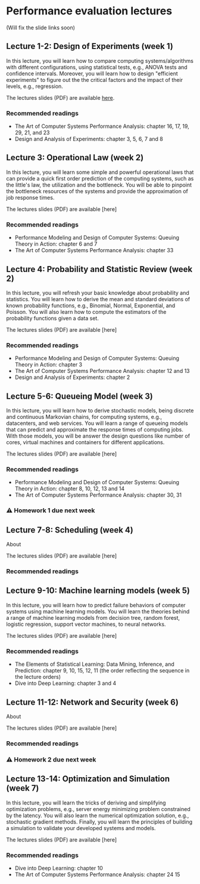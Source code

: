 # Performance evaluation lectures <!-- omit in toc -->

<!---
## Table of contents <!-- omit in toc -->



(Will fix the slide links soon)


## Lecture 1-2: Design of Experiments (week 1)

In this lecture, you will learn how to compare computing systems/algorithms with different configurations, using statistical tests, e.g., ANOVA tests and confidence intervals. Moreover, you will learn how to design "efficient experiments" to figure out the the critical factors and the impact of their levels, e.g., regression.

The lectures slides (PDF) are available [here](Slide/Lecture_week7_1_v2.pptx).

### Recommended readings
- The Art of Computer Systems Performance Analysis: chapter 16, 17, 19, 29, 21, and 23
- Design and Analysis of Experiments: chapter 3, 5, 6, 7 and 8 


## Lecture 3: Operational Law (week 2)

In this lecture, you will learn some simple and powerful operational laws that can provide a quick first order prediction of the computing systems, such as the little's law, the utilization and the bottleneck. You will be able to pinpoint the bottleneck resources of the systems and provide the approximation of job response times.

The lectures slides (PDF) are available [here]

### Recommended readings
- Performance Modeling and Design of Computer Systems: Queuing Theory in Action: chapter 6 and 7
- The Art of Computer Systems Performance Analysis: chapter 33



## Lecture 4: Probability and Statistic Review (week 2)

In this lecture, you will refresh your basic knowledge about probability and statistics. You will learn how to derive the mean and standard deviations of known probability functions, e.g., Binomial, Normal, Exponential, and Poisson. You will also learn how to compute the estimators of the probability functions given a data set. 

The lectures slides (PDF) are available [here]

### Recommended readings
- Performance Modeling and Design of Computer Systems: Queuing Theory in Action: chapter 3
-  The Art of Computer Systems Performance Analysis: chapter 12 and 13
- Design and Analysis of Experiments: chapter 2






## Lecture 5-6: Queueing Model (week 3)

In this lecture, you will learn how to derive stochastic models, being discrete and continuous Markovian chains, for computing systems, e.g., datacenters, and web services. You will learn a range of queueing models that can predict and approximate the response times of computing jobs. With those models, you will be answer the design questions like number of cores, virtual machines and containers for different applications. 

The lectures slides (PDF) are available [here]

### Recommended readings
- Performance Modeling and Design of Computer Systems: Queuing Theory in Action: chapter 8, 10, 12, 13 and 14
- The Art of Computer Systems Performance Analysis: chapter 30, 31




### :warning: Homework 1 due next week


## Lecture 7-8: Scheduling (week 4)


About

The lectures slides (PDF) are available [here]

### Recommended readings






## Lecture 9-10: Machine learning models (week 5)


In this lecture, you will learn how to predict failure behaviors of computer systems using machine learning models. You will learn the theories behind a range of machine learning models from decision tree, random forest, logistic regression, support vector machines, to neural networks.  

The lectures slides (PDF) are available [here]

### Recommended readings
- The Elements of Statistical Learning: Data Mining, Inference, and Prediction: chapter 9, 10, 15, 12, 11  (the order reflecting the sequence in the lecture orders)
- Dive into Deep Learning: chapter 3 and 4





## Lecture 11-12: Network and Security (week 6)


About

The lectures slides (PDF) are available [here]

### Recommended readings




### :warning: Homework 2 due next week


## Lecture 13-14: Optimization and Simulation  (week 7)


In this lecture, you will learn the tricks of deriving and simplifying optimization problems, e.g., server energy minimizing problem constrained by the latency. You will also learn the numerical optimization solution, e.g., stochastic gradient methods. Finally, you will learn the principles of building a simulation to validate your developed systems and models.

The lectures slides (PDF) are available [here]

### Recommended readings
- Dive into Deep Learning: chapter 10
- The Art of Computer Systems Performance Analysis: chapter 24 15



